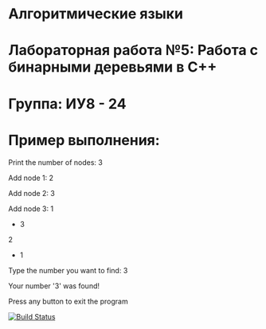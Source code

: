 # Алгоритмические языки
# Лабораторная работа №5: Работа с бинарными деревьями в C++
# Группа: ИУ8 - 24
# Пример выполнения:
Print the number of nodes: 3

Add node 1: 2

Add node 2: 3

Add node 3: 1

- 3

2
- 1

Type the number you want to find: 3

Your number '3' was found!

Press any button to exit the program

[![Build Status](https://travis-ci.org/alexshapran-as/Laboratory-work-5-sem2.svg?branch=master)](https://travis-ci.org/alexshapran-as/Laboratory-work-5-sem2)
